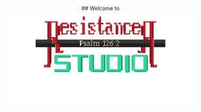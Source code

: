 <!--title-->
<div align="center">
  ## Welcome to
  <img src="https://github.com/Resistance-R/Resistance-R/blob/main/logo-export-gif.gif">
</div>

<!--
**Resistance-R/Resistance-R** is a ✨ _special_ ✨ repository because its `README.md` (this file) appears on your GitHub profile.

Here are some ideas to get you started:

- 🔭 I’m currently working on ...
- 🌱 I’m currently learning ...
- 👯 I’m looking to collaborate on ...
- 🤔 I’m looking for help with ...
- 💬 Ask me about ...
- 📫 How to reach me: ...
- 😄 Pronouns: ...
- ⚡ Fun fact: ...
-->

